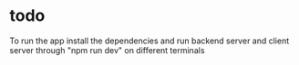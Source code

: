 # todo

To run the app install the dependencies and run backend server and client server through "npm run dev" on different terminals
